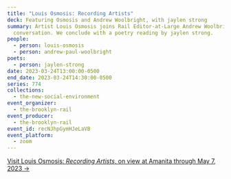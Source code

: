 ```yaml
---
title: "Louis Osmosis: Recording Artists"
deck: Featuring Osmosis and Andrew Woolbright, with jaylen strong
summary: Artist Louis Osmosis joins Rail Editor-at-Large Andrew Woolbright for a
  conversation. We conclude with a poetry reading by jaylen strong.
people:
  - person: louis-osmosis
  - person: andrew-paul-woolbright
poets:
  - person: jaylen-strong
date: 2023-03-24T13:00:00-0500
end_date: 2023-03-24T14:30:00-0500
series: 774
collections:
  - the-new-social-environment
event_organizer:
  - the-brooklyn-rail
event_producer:
  - the-brooklyn-rail
event_id: recNJhpGymHJeLaVB
event_platform:
  - zoom
---
```

[V﻿isit Louis Osmosis: *Recording Artists*, on view at Amanita through May 7, 2023 →](https://spazioamanita.com/exhibitions/26-recording-artists-louis-osmosis/press_release_text/)